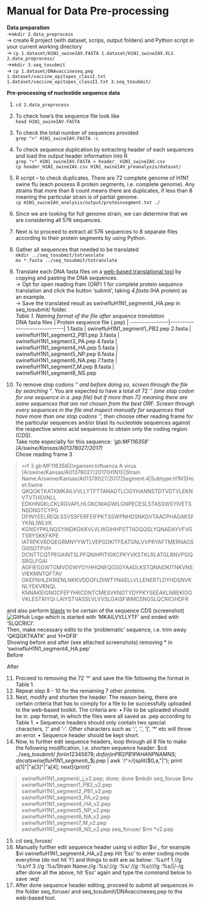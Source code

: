 # Manual for Data Pre-processing

**Data preparation**<br/>
→```mkdir 2.data_preprocess```<br/> 
→ create R project (with dataset, scrips, output folders) and Python script in your current working directory<br/> 
→ ```cp 1.dataset/H1N1_swineIAV.FASTA 1.dataset/H1N1_swineIAV.XLS 2.data_preprocess/```<br/>
→```mkdir 3.seq_tosubmit```<br/> 
→ ```cp 1.dataset/DNAvaccineseq.pep 1.dataset/vaccine_epitopes_classI.txt 1.dataset/vaccine_epitopes_classII.txt 3.seq_tosubmit/```<br/>

**Pre-processing of nucleotide sequence data**<br/>
1.	```cd 2.data_preprocess```<br/>
2.	To check how’s the sequence file look like<br/>
```head H1N1_swineIAV.FASTA```<br/>
3.	To check the total number of sequences provided<br/>
```grep ">" H1N1_swineIAV.FASTA -c```<br/>
4.	To check sequence duplication by extracting header of each sequences and load the output header information into R<br/>
```grep ">" H1N1_swineIAV.FASTA > header_ H1N1_swineIAV.csv```<br/>
```cp header_H1N1_swineIAV.csv H1N1_swineIAV_preanalysis/dataset/```<br/>
5.	R script – to check duplicates. There are 72 complete genome of H1N1 swine flu (each possess 8 protein segments, i.e. complete genome). Any strains that more than 8 count means there are duplicates, if less than 8 meaning the particular strain is of partial genome.<br/>
```cp H1N1_swineIAV_analysis/output/proteinsegment.txt ./```<br/> 
6.	Since we are looking for full genome strain, we can determine that we are considering all 576 sequences.<br/>
7.	Next is to proceed to extract all 576 sequences to 8 separate files according to their protein segments by using Python.<br/>
8.	Gather all sequences that needed to be translated<br/>
```mkdir ../seq_tosubmit/totranslate```<br/>
```mv *.fasta ../seq_tosubmit/totranslate```<br/>
9.	Translate each DNA fasta files on a [web-based translational tool](http://www.bioinformatics.org/sms2/translate.html) by copying and pasting the DNA sequences.<br/>
→ Opt for open reading fram (ORF) 1 for complete protein sequence translation and click the button ‘submit’, taking _4.fasta_ (HA protein) as an example.<br/>
→ Save the translated result as swinefluH1N1_segment4_HA.pep in  seq_tosubmit/ folder.<br/>
*Table 1. Naming format of the file after sequence translation*<br/>
DNA fasta files | Protein sequence file (.pep) |
----------------|------------------------------|
1.fasta | swinefluH1N1_segment1_PB2.pep
2.fasta | swinefluH1N1_segment2_PB1.pep
3.fasta | swinefluH1N1_segment3_PA.pep
4.fasta | swinefluH1N1_segment4_HA.pep
5.fasta | swinefluH1N1_segment5_NP.pep
6.fasta | swinefluH1N1_segment6_NA.pep
7.fasta | swinefluH1N1_segment7_M.pep
8.fasta | swinefluH1N1_segment8_NS.pep

10.	To remove stop codons ‘*’ and before doing so, screen through the file by searching ‘*’. You are expected to have a total of 72 ‘*’ (one stop codon for one sequence in a .pep file) but if more than 72 meaning there are some sequences that are not chosen from the best ORF. Screen through every sequences in the file and inspect manually for sequences that have more than one stop codons ‘*’, then choose other reading frame for the particular sequences and/or blast its nucleotide sequences against the respective amino acid sequences to obtain only the coding region (CDS).<br/>
Take note especially for this sequence: _‘gb:MF116358’ (A/swine/Kansas/A01378027/2017)_<br/>
Chose reading frame 3<br/> 
>\>rf 3 gb:MF116358|Organism:Influenza A virus (A/swine/Kansas/A01378027/2017(H1N1))|Strain Name:A/swine/Kansas/A01378027/2017|Segment:4|Subtype:H1N1|Host:Swine QKQGKTKATKMKAILVVLLYTFTTANADTLCIGYHANNSTDTVDTVLEKNVTVTHSVNLL EDKHNGKLCKLRGVAPLHLGKCNIAGWILGNPECESLSTASSWSYIVETSNSDNGTCYPG DFINYEELREQLSSVSSFERFEIFPKTSSWPNHDSNKGVTAACPHAGAKSFYKNLIWLVK KGNSYPKLNQSYINDKGKKVLVLWGIHHPSTTADQQSLYQNADAYVFVGTSRYSKKFKPE IATRPKVRDQEGRMNYYWTLVEPGDKITFEATGNLVVPRYAFTMERNAGSGIIISDTPVH DCNTTCQTPEGAINTSLPFQNIHPITIGKCPKYVKSTKLRLATGLRNVPSIQSRGLFGAI AGFIEGGWTGMVDGWYGYHHQNEQGSGYAADLKSTQNAIDKITNKVNSVIEKMNTQFTAV GKEFNHLEKRIENLNKKVDDGFLDIWTYNAELLVLLENERTLDYHDSNVKNLYEKVRNQL KNNAKEIGNGCFEFYHKCDNTCMESVKNGTYDYPKYSEEAKLNREKIDGVKLESTRIYQI LAIYSTVASSLVLVVSLGAISFWMCSNGSLQCRICI*H*DFR<br/>

and also perform [blastx](https://blast.ncbi.nlm.nih.gov/Blast.cgi?PROGRAM=blastx&PAGE_TYPE=BlastSearch&LINK_LOC=blasthome) to be certain of the sequence CDS (screenshot)<br/>
![GitHub Logo](/images/logo.png) 
which is started with ‘MKAILVVLLYTF’ and ended with ‘SLQCRICI’.<br/>
Then, make necessary edits to the ‘problematic’ sequence, i.e. trim away ‘QKQGKTKATK’ and ‘H*DFR’<br/>
Showing before and after (see attached screenshots) removing * in ‘swinefluH1N1_segment4_HA.pep’<br/>
Before
 

After
 
11.	Proceed to removing the 72 ‘*’ and save the file following the format in Table 1.
12.	Repeat step 8 - 10 for the remaining 7 other proteins.
13.	Next, modify and shorten the header. The reason being, there are certain criteria that has to comply for a file to be successfully uploaded to the web-based toolkit. 
The criteria are:
•	File to be uploaded should be in .pep format, in which the files were all saved as .pep according to Table 1.
•	Sequence headers should only contain two special characters, ‘/’ and ‘-’. Other characters such as ‘:’, ‘.’, ‘|’, ‘*’ etc will throw an error.
•	Sequence header should be kept short.
14.	Now, to further edit sequence headers, loop through all 8 file to make the following modification, i.e. shorten sequence header:
$cd ../seq_tosubmit/
$for i in 1 2 3 4 5 6 7 8; 
do for j in PB2 PB1 PA HA NP NA M NS; 
do cat swinefluH1N1\_segment$i\_$j.pep | awk '/^>/{split($0,a,"|"); print a[1]"|"a[3]"|"a[4]; next}{print}' 
> swinefluH1N1\_segment$i\_$j\_v2.pep; 
done; done
$mkdir seq_foruse
$mv swinefluH1N1_segment1_PB2_v2.pep swinefluH1N1_segment2_PB1_v2.pep swinefluH1N1_segment3_PA_v2.pep swinefluH1N1_segment4_HA_v2.pep swinefluH1N1_segment5_NP_v2.pep swinefluH1N1_segment6_NA_v2.pep swinefluH1N1_segment7_M_v2.pep swinefluH1N1_segment8_NS_v2.pep seq_foruse/
$rm *v2.pep
15.	cd seq_foruse/
16.	Manually further edit sequence header using vi editor
$vi <filename>, for example 
$vi swinefluH1N1_segment4_HA_v2.pep
Hit ‘Esc’ to enter coding mode everytime (do not hit ‘I’) and things to edit are as below:
:%s/rf 1 //g
:%s/rf 3 //g
:%s/Strain Name://g
:%s/:/_/g
:%s/ //g
:%s/\//_/g
:%s/|/-/g
after done all the above, hit ‘Esc’ again and type the command below to save
:wq!
17.	After done sequence header editing, proceed to submit all sequences in the folder seq_foruse/ and seq_tosubmit/DNAvaccineseq.pep to the web-based tool.



